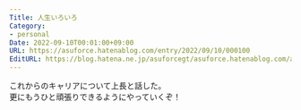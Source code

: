```yaml
---
Title: 人生いろいろ
Category:
- personal
Date: 2022-09-10T00:01:00+09:00
URL: https://asuforce.hatenablog.com/entry/2022/09/10/000100
EditURL: https://blog.hatena.ne.jp/asuforcegt/asuforce.hatenablog.com/atom/entry/4207112889917261321
---
```


これからのキャリアについて上長と話した。  
更にもうひと頑張りできるようにやっていくぞ！
